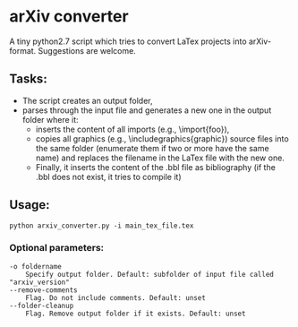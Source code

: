 # arXiv converter
A tiny python2.7 script which tries to convert LaTex projects into arXiv-format. Suggestions are welcome. 

## Tasks:
* The script creates an output folder,
* parses through the input file and generates a new one in the output folder where it:
    * inserts the content of all imports (e.g., \import{foo}),
    * copies all graphics (e.g., \includegraphics{graphic}) source files into the same folder (enumerate them if two or more have the same name) and replaces the filename in the LaTex file with the new one.
    * Finally, it inserts the content of the .bbl file as bibliography (if the .bbl does not exist, it tries to compile it)

## Usage:
```
python arxiv_converter.py -i main_tex_file.tex
```
### Optional parameters:
    -o foldername
        Specify output folder. Default: subfolder of input file called "arxiv_version"
    --remove-comments
        Flag. Do not include comments. Default: unset
    --folder-cleanup
        Flag. Remove output folder if it exists. Default: unset

